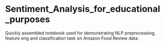 # Sentiment_Analysis_for_educational_purposes
Quickly assembled notebook used for demonstrating NLP preprocessing, feature eng and classification task on Amazon Food Review data.
